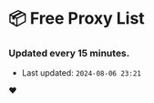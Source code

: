 # :package: Free Proxy List
### Updated every 15 minutes.

- Last updated: `2024-08-06 23:21`

:heart:
